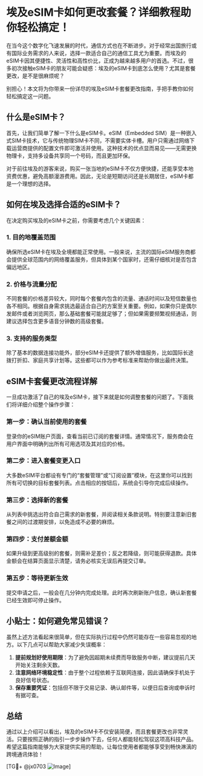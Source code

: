 # 埃及eSIM卡如何更改套餐？详细教程助你轻松搞定！

在当今这个数字化飞速发展的时代，通信方式也在不断进步。对于经常出国旅行或有国际业务需求的人来说，选择一款适合自己的通信工具尤为重要。而埃及的eSIM卡因其便捷性、灵活性和高性价比，正成为越来越多用户的首选。不过，很多初次接触eSIM卡的朋友可能会疑惑：埃及的eSIM卡到底怎么使用？尤其是套餐更改，是不是很麻烦呢？

别担心！本文将为你带来一份详尽的埃及eSIM卡套餐更改指南，手把手教你如何轻松搞定这一问题。

## 什么是eSIM卡？

首先，让我们简单了解一下什么是eSIM卡。eSIM（Embedded SIM）是一种嵌入式SIM卡技术，它与传统物理SIM卡不同，不需要实体卡槽。用户只需通过网络下载运营商提供的配置文件即可激活并使用。这种技术的优点显而易见——无需更换物理卡，支持多设备共享同一个号码，而且更加环保。

对于前往埃及的游客来说，购买一张当地的eSIM卡不仅方便快捷，还能享受本地资费优惠，避免高额漫游费用。因此，无论是短期访问还是长期居住，eSIM卡都是一个理想的选择。

## 如何在埃及选择合适的eSIM卡？

在决定购买埃及的eSIM卡之前，你需要考虑几个关键因素：

### 1. **目的地覆盖范围**
确保所选eSIM卡在埃及全境都能正常使用。一般来说，主流的国际eSIM服务商都会提供全球范围内的网络覆盖服务，但具体到某个国家时，还需仔细核对是否包含偏远地区。

### 2. **价格与流量分配**
不同套餐的价格差异较大，同时每个套餐内包含的流量、通话时间以及短信数量也各不相同。根据自身需求挑选最适合自己的方案至关重要。例如，如果你只是偶尔发邮件或者浏览网页，那么基础套餐可能就足够了；但如果需要频繁视频通话，则建议选择包含更多语音分钟数的高级套餐。

### 3. **支持的服务类型**
除了基本的数据连接功能外，部分eSIM卡还提供了额外增值服务，比如国际长途拨打折扣、家庭共享计划等。这些都可以作为参考标准来帮助你做出最终决策。

## eSIM卡套餐更改流程详解

一旦成功激活了自己的埃及eSIM卡，接下来就是如何调整套餐的问题了。下面我们将详细介绍整个操作步骤：

### 第一步：确认当前使用的套餐
登录你的eSIM账户页面，查看当前已订阅的套餐详情。通常情况下，服务商会在用户界面中明确列出所有可用选项及其对应的价格。

### 第二步：进入套餐变更入口
大多数eSIM平台都设有专门的“套餐管理”或“订阅设置”模块，在这里你可以找到所有可切换的目标套餐列表。点击相应的按钮后，系统会引导你完成后续操作。

### 第三步：选择新的套餐
从列表中挑选出符合自己需求的新套餐，并阅读相关条款说明。特别要注意新旧套餐之间的过渡期安排，以免造成不必要的麻烦。

### 第四步：支付差额金额
如果升级到更高级别的套餐，则需补足差价；反之若降级，则可能获得退款。具体金额会在结算页面显示清楚，请务必核实无误后再提交订单。

### 第五步：等待更新生效
提交申请之后，一般会在几分钟内完成处理。此时再次刷新账户信息，确认新套餐已经生效即可停止操作。

## 小贴士：如何避免常见错误？

虽然上述方法看起来很简单，但在实际执行过程中仍然可能存在一些容易忽视的地方。以下几点可以帮助大家减少失误概率：

1. **提前规划好使用期限**：为了避免因超期未续费而导致服务中断，建议提前几天开始关注剩余天数。
2. **注意网络环境稳定性**：由于整个过程依赖于互联网连接，因此请确保手机处于良好信号状态。
3. **保存重要凭证**：包括但不限于交易记录、确认邮件等，以便日后查询或申诉时有据可查。

## 总结

通过以上介绍可以看出，埃及的eSIM卡不仅安装简便，而且套餐更改也非常灵活。只要按照正确的指引一步步操作下去，任何人都能轻松驾驭这项高科技产品。希望这篇指南能够为大家提供实用的帮助，让每位使用者都能够享受到畅快淋漓的跨境通讯体验！

[TG💪+ @jx0703 ![Image](https://github.com/user-attachments/assets/dbca1d08-cadb-493c-b0ec-ad6f7a83f270)]